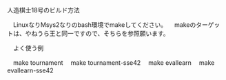 人造棋士18号のビルド方法

　LinuxなりMsys2なりのbash環境でmakeしてください。
　makeのターゲットは、やねうら王と同一ですので、そちらを参照願います。

　よく使う例

　make tournament
　make tournament-sse42
　make evallearn
　make evallearn-sse42
